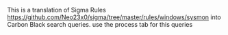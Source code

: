 This is a translation of Sigma Rules https://github.com/Neo23x0/sigma/tree/master/rules/windows/sysmon into Carbon Black search queries. use the process tab for this queries 



